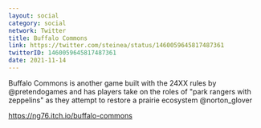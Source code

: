 ```yaml
---
layout: social
category: social
network: Twitter
title: Buffalo Commons
link: https://twitter.com/steinea/status/1460059645817487361
twitterID: 1460059645817487361
date: 2021-11-14
---
```


Buffalo Commons is another game built with the 24XX rules by @pretendogames and has players take on the roles of "park rangers with zeppelins" as they attempt to restore a prairie ecosystem @norton_glover

<https://ng76.itch.io/buffalo-commons>
